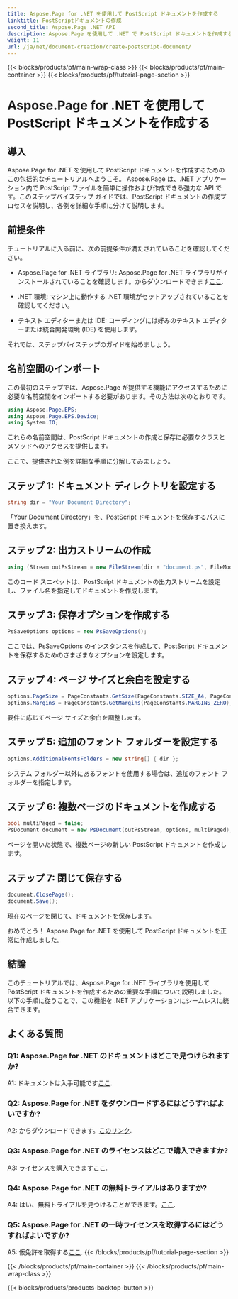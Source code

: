 ```yaml
---
title: Aspose.Page for .NET を使用して PostScript ドキュメントを作成する
linktitle: PostScriptドキュメントの作成
second_title: Aspose.Page .NET API
description: Aspose.Page を使用して .NET で PostScript ドキュメントを作成する方法を学びます。シームレスな統合については、ステップバイステップのガイドに従ってください。ライブラリをダウンロードして、PostScript ファイルの操作を簡単に開始できます。
weight: 11
url: /ja/net/document-creation/create-postscript-document/
---
```


{{< blocks/products/pf/main-wrap-class >}}
{{< blocks/products/pf/main-container >}}
{{< blocks/products/pf/tutorial-page-section >}}

# Aspose.Page for .NET を使用して PostScript ドキュメントを作成する

## 導入

Aspose.Page for .NET を使用して PostScript ドキュメントを作成するためのこの包括的なチュートリアルへようこそ。 Aspose.Page は、.NET アプリケーション内で PostScript ファイルを簡単に操作および作成できる強力な API です。このステップバイステップ ガイドでは、PostScript ドキュメントの作成プロセスを説明し、各例を詳細な手順に分けて説明します。

## 前提条件

チュートリアルに入る前に、次の前提条件が満たされていることを確認してください。

-  Aspose.Page for .NET ライブラリ: Aspose.Page for .NET ライブラリがインストールされていることを確認します。からダウンロードできます[ここ](https://releases.aspose.com/page/net/).

- .NET 環境: マシン上に動作する .NET 環境がセットアップされていることを確認してください。

- テキスト エディターまたは IDE: コーディングには好みのテキスト エディターまたは統合開発環境 (IDE) を使用します。

それでは、ステップバイステップのガイドを始めましょう。

## 名前空間のインポート

この最初のステップでは、Aspose.Page が提供する機能にアクセスするために必要な名前空間をインポートする必要があります。その方法は次のとおりです。

```csharp
using Aspose.Page.EPS;
using Aspose.Page.EPS.Device;
using System.IO;
```

これらの名前空間は、PostScript ドキュメントの作成と保存に必要なクラスとメソッドへのアクセスを提供します。

ここで、提供された例を詳細な手順に分解してみましょう。

## ステップ 1: ドキュメント ディレクトリを設定する

```csharp
string dir = "Your Document Directory";
```

「Your Document Directory」を、PostScript ドキュメントを保存するパスに置き換えます。

## ステップ 2: 出力ストリームの作成

```csharp
using (Stream outPsStream = new FileStream(dir + "document.ps", FileMode.Create))
```

このコード スニペットは、PostScript ドキュメントの出力ストリームを設定し、ファイル名を指定してドキュメントを作成します。

## ステップ 3: 保存オプションを作成する

```csharp
PsSaveOptions options = new PsSaveOptions();
```

ここでは、PsSaveOptions のインスタンスを作成して、PostScript ドキュメントを保存するためのさまざまなオプションを設定します。

## ステップ 4: ページ サイズと余白を設定する

```csharp
options.PageSize = PageConstants.GetSize(PageConstants.SIZE_A4, PageConstants.ORIENTATION_PORTRAIT);
options.Margins = PageConstants.GetMargins(PageConstants.MARGINS_ZERO);
```

要件に応じてページ サイズと余白を調整します。

## ステップ 5: 追加のフォント フォルダーを設定する

```csharp
options.AdditionalFontsFolders = new string[] { dir };
```

システム フォルダー以外にあるフォントを使用する場合は、追加のフォント フォルダーを指定します。

## ステップ 6: 複数ページのドキュメントを作成する

```csharp
bool multiPaged = false;
PsDocument document = new PsDocument(outPsStream, options, multiPaged);
```

ページを開いた状態で、複数ページの新しい PostScript ドキュメントを作成します。

## ステップ 7: 閉じて保存する

```csharp
document.ClosePage();
document.Save();
```

現在のページを閉じて、ドキュメントを保存します。

おめでとう！ Aspose.Page for .NET を使用して PostScript ドキュメントを正常に作成しました。

## 結論

このチュートリアルでは、Aspose.Page for .NET ライブラリを使用して PostScript ドキュメントを作成するための重要な手順について説明しました。以下の手順に従うことで、この機能を .NET アプリケーションにシームレスに統合できます。

## よくある質問

### Q1: Aspose.Page for .NET のドキュメントはどこで見つけられますか?

 A1: ドキュメントは入手可能です[ここ](https://reference.aspose.com/page/net/).

### Q2: Aspose.Page for .NET をダウンロードするにはどうすればよいですか?

 A2: からダウンロードできます。[このリンク](https://releases.aspose.com/page/net/).

### Q3: Aspose.Page for .NET のライセンスはどこで購入できますか?

 A3: ライセンスを購入できます[ここ](https://purchase.aspose.com/buy).

### Q4: Aspose.Page for .NET の無料トライアルはありますか?

 A4: はい、無料トライアルを見つけることができます。[ここ](https://releases.aspose.com/).

### Q5: Aspose.Page for .NET の一時ライセンスを取得するにはどうすればよいですか?

 A5: 仮免許を取得する[ここ](https://purchase.aspose.com/temporary-license/).
{{< /blocks/products/pf/tutorial-page-section >}}

{{< /blocks/products/pf/main-container >}}
{{< /blocks/products/pf/main-wrap-class >}}

{{< blocks/products/products-backtop-button >}}
